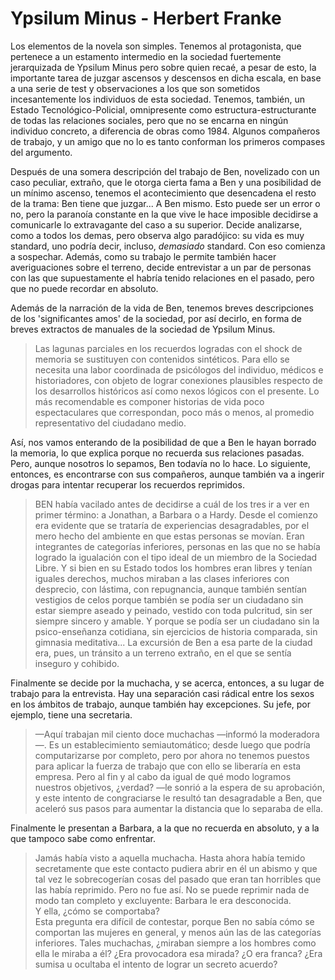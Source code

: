 # Ypsilum Minus - Herbert Franke

Los elementos de la novela son simples. Tenemos al protagonista, que pertenece a un estamento intermedio en la sociedad fuertemente jerarquizada de Ypsilum Minus pero sobre quien recaé, a pesar de esto, la importante tarea de juzgar ascensos y descensos en dicha escala, en base a una serie de test y observaciones a los que son sometidos incesantemente los individuos de esta sociedad. Tenemos, también, un Estado Tecnológico-Policial, omnipresente como estructura-estructurante de todas las relaciones sociales, pero que no se encarna en ningún individuo concreto, a diferencia de obras como 1984. Algunos compañeros de trabajo, y un amigo que no lo es tanto conforman los primeros compases del argumento. 

Después de una somera descripción del trabajo de Ben, novelizado con un caso peculiar, extraño, que le otorga cierta fama a Ben y una posibilidad de un mínimo ascenso, tenemos el acontecimiento que desencadena el resto de la trama: Ben tiene que juzgar... A Ben mismo. Esto puede ser un error o no, pero la paranoía constante en la que vive le hace imposible decidirse a comunicarle lo extravagante del caso a su superior. Decide analizarse, como a todos los demas, pero observa algo paradójico: su vida es muy standard, uno podría decir, incluso, _demasiado_ standard. Con eso comienza a sospechar. Además, como su trabajo le permite también hacer averiguaciones sobre el terreno, decide entrevistar a un par de personas con las que supuestamente el habría tenido relaciones en el pasado, pero que no puede recordar en absoluto. 

Además de la narración de la vida de Ben, tenemos breves descripciones de los 'significantes amos' de la sociedad, por así decirlo, en forma de breves extractos de manuales de la sociedad de Ypsilum Minus. 

>Las lagunas parciales en los recuerdos logradas con el shock de memoria se sustituyen con contenidos sintéticos. Para ello se necesita una labor coordinada de psicólogos del individuo, médicos e historiadores, con objeto de lograr conexiones plausibles respecto de los desarrollos históricos así como nexos lógicos con el presente. Lo más recomendable es componer historias de vida poco espectaculares que correspondan, poco más o menos, al promedio representativo del ciudadano medio.

Así, nos vamos enterando de la posibilidad de que a Ben le hayan borrado la memoria, lo que explica porque no recuerda sus relaciones pasadas. Pero, aunque nosotros lo sepamos, Ben todavía no lo hace. Lo siguiente, entonces, es encontrarse con sus compañeros, aunque también va a ingerir drogas para intentar recuperar los recuerdos reprimidos.

>BEN había vacilado antes de decidirse a cuál de los tres ir a ver en primer término: a Jonathan, a Barbara o a Hardy. Desde el comienzo era evidente que se trataría de experiencias desagradables, por el mero hecho del ambiente en que estas personas se movían. Eran integrantes de categorías inferiores, personas en las que no se había logrado la igualación con el tipo ideal de un miembro de la Sociedad Libre. Y si bien en su Estado todos los hombres eran libres y tenían iguales derechos, muchos miraban a las clases inferiores con desprecio, con lástima, con repugnancia, aunque también sentían vestigios de celos porque también se podía ser un ciudadano sin estar siempre aseado y peinado, vestido con toda pulcritud, sin ser siempre sincero y amable. Y porque se podía ser un ciudadano sin la psico-enseñanza cotidiana, sin ejercicios de historia comparada, sin gimnasia meditativa... La excursión de Ben a esa parte de la ciudad era, pues, un tránsito a un terreno extraño, en el que se sentía inseguro y cohibido.

Finalmente se decide por la muchacha, y se acerca, entonces, a su lugar de trabajo para la entrevista. Hay una separación casi rádical entre los sexos en los ámbitos de trabajo, aunque también hay excepciones. Su jefe, por ejemplo, tiene una secretaria. 

> —Aquí trabajan mil ciento doce muchachas —informó la moderadora—. Es un establecimiento semiautomático; desde luego que podría computarizarse por completo, pero por ahora no tenemos puestos para aplicar la fuerza de trabajo que con ello se liberaría en esta empresa. Pero al fin y al cabo da igual de qué modo logramos nuestros objetivos, ¿verdad? —le sonrió a la espera de su aprobación, y este intento de congraciarse le resultó tan desagradable a Ben, que aceleró sus pasos para aumentar la distancia que lo separaba de ella.

Finalmente le presentan a Barbara, a la que no recuerda en absoluto, y a la que tampoco sabe como enfrentar. 

>Jamás había visto a aquella muchacha. Hasta ahora había temido secretamente que este contacto pudiera abrir en él un abismo y que tal vez le sobrecogerían cosas del pasado que eran tan horribles que las había reprimido. Pero no fue así. No se puede reprimir nada de modo tan completo y excluyente: Barbara le era desconocida.  
Y ella, ¿cómo se comportaba?  
Esta pregunta era difícil de contestar, porque Ben no sabía cómo se comportan las mujeres en general, y menos aún las de las categorías inferiores. Tales muchachas, ¿miraban siempre a los hombres como ella le miraba a él? ¿Era provocadora esa mirada? ¿O era franca? ¿Era sumisa u ocultaba el intento de lograr un secreto acuerdo?




